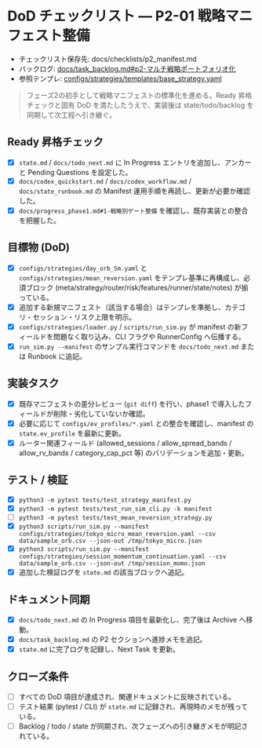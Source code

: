 # DoD チェックリスト — P2-01 戦略マニフェスト整備

- チェックリスト保存先: docs/checklists/p2_manifest.md
- バックログ: [docs/task_backlog.md#p2-マルチ戦略ポートフォリオ化](../task_backlog.md#p2-マルチ戦略ポートフォリオ化)
- 参照テンプレ: [configs/strategies/templates/base_strategy.yaml](../../configs/strategies/templates/base_strategy.yaml)

> フェーズ2の初手として戦略マニフェストの標準化を進める。Ready 昇格チェックと固有 DoD を満たしたうえで、実装後は state/todo/backlog を同期して次工程へ引き継ぐ。

## Ready 昇格チェック
- [x] `state.md` / `docs/todo_next.md` に In Progress エントリを追加し、アンカーと Pending Questions を設定した。
- [x] `docs/codex_quickstart.md` / `docs/codex_workflow.md` / `docs/state_runbook.md` の Manifest 運用手順を再読し、更新が必要か確認した。
- [x] `docs/progress_phase1.md#1-戦略別ゲート整備` を確認し、既存実装との整合を把握した。

## 目標物 (DoD)
- [x] `configs/strategies/day_orb_5m.yaml` と `configs/strategies/mean_reversion.yaml` をテンプレ基準に再構成し、必須ブロック (meta/strategy/router/risk/features/runner/state/notes) が揃っている。
- [x] 追加する新規マニフェスト（該当する場合）はテンプレを準拠し、カテゴリ・セッション・リスク上限を明示。
- [x] `configs/strategies/loader.py` / `scripts/run_sim.py` が manifest の新フィールドを問題なく取り込み、CLI フラグや RunnerConfig へ伝播する。
- [x] `run_sim.py --manifest` のサンプル実行コマンドを `docs/todo_next.md` または Runbook に追記。

## 実装タスク
- [x] 既存マニフェストの差分レビュー (`git diff`) を行い、phase1 で導入したフィールドが削除・劣化していないか確認。
- [x] 必要に応じて `configs/ev_profiles/*.yaml` との整合を確認し、manifest の `state.ev_profile` を最新に更新。
- [x] ルーター関連フィールド (allowed_sessions / allow_spread_bands / allow_rv_bands / category_cap_pct 等) のバリデーションを追加・更新。

## テスト / 検証
- [x] `python3 -m pytest tests/test_strategy_manifest.py`
- [x] `python3 -m pytest tests/test_run_sim_cli.py -k manifest`
- [ ] `python3 -m pytest tests/test_mean_reversion_strategy.py`
- [x] `python3 scripts/run_sim.py --manifest configs/strategies/tokyo_micro_mean_reversion.yaml --csv data/sample_orb.csv --json-out /tmp/tokyo_micro.json`
- [x] `python3 scripts/run_sim.py --manifest configs/strategies/session_momentum_continuation.yaml --csv data/sample_orb.csv --json-out /tmp/session_momo.json`
- [x] 追加した検証ログを `state.md` の該当ブロックへ追記。

## ドキュメント同期
- [x] `docs/todo_next.md` の In Progress 項目を最新化し、完了後は Archive へ移動。
- [x] `docs/task_backlog.md` の P2 セクションへ進捗メモを追記。
- [x] `state.md` に完了ログを記録し、Next Task を更新。

## クローズ条件
- [ ] すべての DoD 項目が達成され、関連ドキュメントに反映されている。
- [ ] テスト結果 (pytest / CLI) が `state.md` に記録され、再現時のメモが残っている。
- [ ] Backlog / todo / state が同期され、次フェーズへの引き継ぎメモが明記されている。
